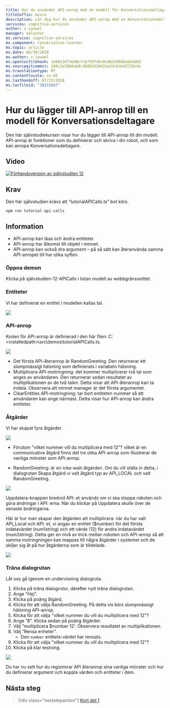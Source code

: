 ```yaml
---
title: Hur du använder API-anrop med en modell för Konversationsdeltagare – Microsoft Cognitive Services | Microsoft Docs
titleSuffix: Azure
description: Lär dig hur du använder API-anrop med en Konversationsdeltagare-modell.
services: cognitive-services
author: v-jaswel
manager: nolachar
ms.service: cognitive-services
ms.component: conversation-learner
ms.topic: article
ms.date: 04/30/2018
ms.author: v-jaswel
ms.openlocfilehash: 1d4013d736d8cfcb75874bc0c86d20b86ab4dd62
ms.sourcegitcommit: 248c2a76b0ab8c3b883326422e33c61bd2735c6c
ms.translationtype: MT
ms.contentlocale: sv-SE
ms.lasthandoff: 07/23/2018
ms.locfileid: "39215847"
---
```

# <a name="how-to-add-api-calls-to-a-conversation-learner-model"></a>Hur du lägger till API-anrop till en modell för Konversationsdeltagare

Den här självstudiekursen visar hur du lägger till API-anrop till din modell. API-anrop är funktioner som du definierar och skriva i din robot, och som kan anropa Konversationsdeltagare.

## <a name="video"></a>Video

[![Förhandsversion av självstudien 12](http://aka.ms/cl-tutorial-12-preview)](http://aka.ms/blis-tutorial-12)

## <a name="requirements"></a>Krav
Den här självstudien krävs att ”tutorialAPICalls.ts” bot körs.

    npm run tutorial-api-calls

## <a name="details"></a>Information

- API-anrop kan läsa och ändra entiteter.
- API-anrop har åtkomst till objekt i minnet.
- API-anrop kan också dra argument – på så sätt kan återanvända samma API-anropet till har olika syften.

### <a name="open-the-demo"></a>Öppna demon

Klicka på självstudien-12-APICalls i listan modell av webbgränssnittet. 

### <a name="entities"></a>Entiteter

Vi har definierat en entitet i modellen kallas tal.

![](../media/tutorial12_entities.PNG)

### <a name="api-calls"></a>API-anrop
Koden för API-anrop är definierad i den här filen: C:\<installedpath\>\src\demos\tutorialAPICalls.ts.

![](../media/tutorial12_apicalls.PNG)

- Det första API-återanrop är RandomGreeting. Den returnerar ett slumpmässigt hälsning som definierats i variabeln hälsning.
- Multiplicera API-motringning: det kommer multiplicerar två tal som anges av användaren. Den returnerar sedan resultatet av multiplikationen av de två talen. Detta visar att API-återanrop kan ta indata. Observera att minnet manager är det första argumentet. 
- ClearEntities API-motringning: tar bort entiteten nummer så att användaren kan ange närmast. Detta visar hur API-anrop kan ändra entiteter.

### <a name="actions"></a>Åtgärder

Vi har skapat fyra åtgärder. 

![](../media/tutorial12_actions.PNG)

- Förutom ”vilket nummer vill du multiplicera med 12”? vilket är en communicative åtgärd finns det tre olika API-anrop som illustrerar de vanliga mönster som API-anrop.

- RandomGreeting: är en icke-wait-åtgärden. Om du vill ställa in detta, i dialogrutan Skapa åtgärd vi valt åtgärd typ av API_LOCAL och valt RandomGreeting. 

![](../media/tutorial12_setupapicall.PNG)

Uppdatera-knappen bredvid API: et används om vi ska stoppa roboten och göra ändringar i API: erna. När du klickar på Uppdatera skulle över de senaste ändringarna.

Här är hur man skapar den åtgärden att multiplicera: när du har valt API_Local och API: et, vi angav en entitet ($number) för det första indatavärdet (num1string) och ett värde (12) för andra indatavärdet (num2string). Detta ger en nivå av trick mellan roboten och API-anrop så att samma motringningen kan mappas till några åtgärder i systemet och de skiljer sig åt på hur åtgärderna som är tilldelade.

![](../media/tutorial12_actionmultiply.PNG)

### <a name="train-dialog"></a>Träna dialogrutan

Låt oss gå igenom en undervisning dialogruta.

1. Klicka på träna dialogrutor, därefter nytt träna dialogrutan.
1. Ange ”Hej”.
2. Klicka på poäng åtgärd.
3. Klicka för att välja RandomGreeting. På detta vis körs slumpmässigt hälsning API-anrop.
3. Klicka för att välja ”vilket nummer du vill du multiplicera med 12”?
4. Ange ”8”. Klicka sedan på poäng åtgärder.
4. Välj ”multiplicera $number 12'. Observera resultatet av multiplikationen.
5. Välj ”Rensa enheter”.
    - Den `number` entitets-värdet har rensats.
3. Klicka för att välja ”vilket nummer du vill du multiplicera med 12”?
4. Klicka på klar testning.

![](../media/tutorial12_dialog.PNG)

Du har nu sett hur du registrerar API återanrop sina vanliga mönster och hur du definierar argument och koppla värden och entiteter i dem.

## <a name="next-steps"></a>Nästa steg

> [!div class="nextstepaction"]
> [Kort del 1](./13-cards-1.md)
